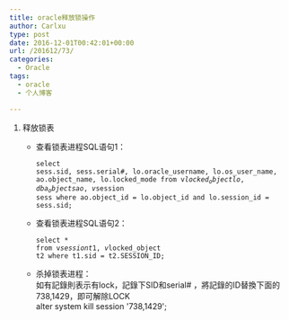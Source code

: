 ```yaml
---
title: oracle释放锁操作
author: Carlxu
type: post
date: 2016-12-01T00:42:01+00:00
url: /201612/73/
categories:
  - Oracle
tags:
  - oracle
  - 个人博客

---
```

  1. 释放锁表
    
      * 查看锁表进程SQL语句1： 
    <pre><code class="language-sql">select sess.sid, 
   sess.serial#, 
   lo.oracle_username, 
   lo.os_user_name, 
   ao.object_name, 
   lo.locked_mode 
   from v$locked_object lo, 
   dba_objects ao, 
   v$session sess 
where ao.object_id = lo.object_id and lo.session_id = sess.sid; 
</code></pre>
    
      * 查看锁表进程SQL语句2： 
    <pre><code class="language-sql">select * from v$session t1, v$locked_object t2 where t1.sid = t2.SESSION_ID; 
</code></pre>
    
      * 杀掉锁表进程：  
        如有記錄則表示有lock，記錄下SID和serial# ，將記錄的ID替換下面的738,1429，即可解除LOCK  
        alter system kill session '738,1429';